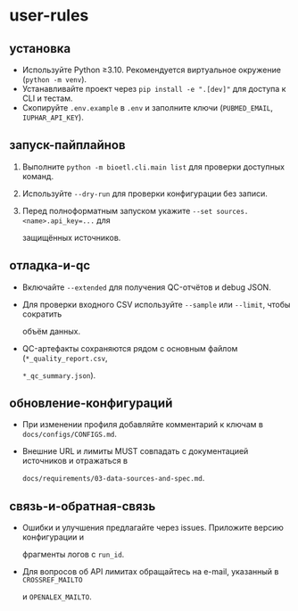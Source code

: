 # user-rules

## установка

- Используйте Python ≥3.10. Рекомендуется виртуальное окружение (`python -m venv`).
- Устанавливайте проект через `pip install -e ".[dev]"` для доступа к CLI и тестам.
- Скопируйте `.env.example` в `.env` и заполните ключи (`PUBMED_EMAIL`, `IUPHAR_API_KEY`).

## запуск-пайплайнов

1. Выполните `python -m bioetl.cli.main list` для проверки доступных команд.
2. Используйте `--dry-run` для проверки конфигурации без записи.
3. Перед полноформатным запуском укажите `--set sources.<name>.api_key=...` для

   защищённых источников.

## отладка-и-qc

- Включайте `--extended` для получения QC-отчётов и debug JSON.
- Для проверки входного CSV используйте `--sample` или `--limit`, чтобы сократить

  объём данных.

- QC-артефакты сохраняются рядом с основным файлом (`*_quality_report.csv`,

  `*_qc_summary.json`).

## обновление-конфигураций

- При изменении профиля добавляйте комментарий к ключам в `docs/configs/CONFIGS.md`.
- Внешние URL и лимиты MUST совпадать с документацией источников и отражаться в

  `docs/requirements/03-data-sources-and-spec.md`.

## связь-и-обратная-связь

- Ошибки и улучшения предлагайте через issues. Приложите версию конфигурации и

  фрагменты логов с `run_id`.

- Для вопросов об API лимитах обращайтесь на e-mail, указанный в `CROSSREF_MAILTO`

  и `OPENALEX_MAILTO`.
